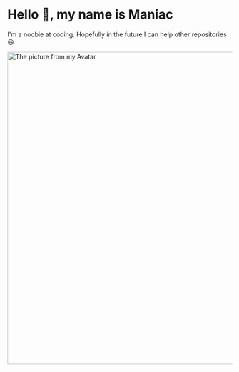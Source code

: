 # Hello 👋, my name is Maniac
I'm a noobie at coding. Hopefully in the future I can help other repositories 😃

<p align="left">
  <img width="700" src="https://github.com/Maniacxxx/Maniacxxx/blob/main/github_avatar.jpg?raw=true" alt="The picture from my Avatar"/>
</p>
